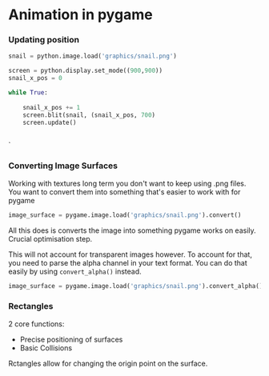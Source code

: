 # Animation in pygame

### Updating position

```python
snail = python.image.load('graphics/snail.png')

screen = python.display.set_mode((900,900))
snail_x_pos = 0

while True:
	
	snail_x_pos += 1
	screen.blit(snail, (snail_x_pos, 700)
	screen.update()
		
```
`
### Converting Image Surfaces

Working with textures long term you don't want to keep using .png files. You want to convert them into something that's easier to work with for pygame<br>

```python
image_surface = pygame.image.load('graphics/snail.png').convert()

```

All this does is converts the image into something pygame works on easily. Crucial optimisation step.<br>

This will not account for transparent images however. To account for that, you need to parse the alpha channel in your text format. You can do that easily by using ```convert_alpha()``` instead.<br>

```python
image_surface = pygame.image.load('graphics/snail.png').convert_alpha()
```


### Rectangles

2 core functions:
* Precise positioning of surfaces
* Basic Collisions

Rctangles allow for changing the origin point on the surface. 
